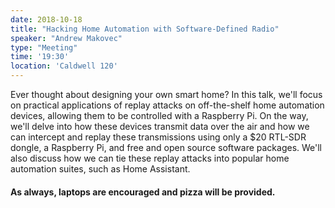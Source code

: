```yaml
---
date: 2018-10-18
title: "Hacking Home Automation with Software-Defined Radio"
speaker: "Andrew Makovec"
type: "Meeting"
time: '19:30'
location: 'Caldwell 120'
---
```


Ever thought about designing your own smart home?  In this talk, we'll focus on practical applications of replay attacks on off-the-shelf home automation devices, allowing them to be controlled with a Raspberry Pi.  On the way, we'll delve into how these devices transmit data over the air and how we can intercept and replay these transmissions using only a $20 RTL-SDR dongle, a Raspberry Pi, and free and open source software packages.  We'll also discuss how we can tie these replay attacks into popular home automation suites, such as Home Assistant.

#### As always, laptops are encouraged and pizza will be provided.
